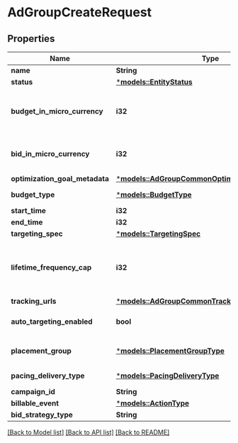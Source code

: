 # AdGroupCreateRequest

## Properties
Name | Type | Description | Notes
------------ | ------------- | ------------- | -------------
**name** | **String** | Ad group name. | 
**status** | [***models::EntityStatus**](EntityStatus.md) | Ad group/entity status. | [optional] [default to None]
**budget_in_micro_currency** | **i32** | Budget in micro currency. This field is **REQUIRED** for non-CBO (campaign budget optimization) campaigns.  A CBO campaign automatically generates ad group budgets from its campaign budget to maximize campaign outcome. A CBO campaign is limited to 70 or less ad groups. | [optional] [default to None]
**bid_in_micro_currency** | **i32** | Bid price in micro currency. This field is **REQUIRED** for the following campaign objective_type/billable_event combinations: AWARENESS/IMPRESSION, CONSIDERATION/CLICKTHROUGH, CATALOG_SALES/CLICKTHROUGH, VIDEO_VIEW/VIDEO_V_50_MRC. | [optional] [default to None]
**optimization_goal_metadata** | [***models::AdGroupCommonOptimizationGoalMetadata**](AdGroupCommon_optimization_goal_metadata.md) |  | [optional] [default to None]
**budget_type** | [***models::BudgetType**](BudgetType.md) |  | [optional] [default to Some("DAILY".to_string())]
**start_time** | **i32** | Ad group start time. Unix timestamp in seconds. Defaults to current time. | [optional] [default to None]
**end_time** | **i32** | Ad group end time. Unix timestamp in seconds. | [optional] [default to None]
**targeting_spec** | [***models::TargetingSpec**](TargetingSpec.md) |  | [optional] [default to None]
**lifetime_frequency_cap** | **i32** | Set a limit to the number of times a promoted pin from this campaign can be impressed by a pinner within the past rolling 30 days. Only available for CPM (cost per mille (1000 impressions))  ad groups. A CPM ad group has an IMPRESSION <a href=\"https://developers.pinterest.com/docs/redoc/#section/Billable-event\">billable_event</a> value. This field **REQUIRES** the `end_time` field. | [optional] [default to None]
**tracking_urls** | [***models::AdGroupCommonTrackingUrls**](AdGroupCommon_tracking_urls.md) |  | [optional] [default to None]
**auto_targeting_enabled** | **bool** | Enable auto-targeting for ad group.Default value is True. Also known as <a href=\"https://help.pinterest.com/en/business/article/expanded-targeting\" target=\"_blank\">\"expanded targeting\"</a>. | [optional] [default to None]
**placement_group** | [***models::PlacementGroupType**](PlacementGroupType.md) | <a href=\"https://developers.pinterest.com/docs/redoc/#section/Placement-group\">Placement group</a>. | [optional] [default to None]
**pacing_delivery_type** | [***models::PacingDeliveryType**](PacingDeliveryType.md) |  | [optional] [default to Some("STANDARD".to_string())]
**campaign_id** | **String** | Campaign ID of the ad group. | 
**billable_event** | [***models::ActionType**](ActionType.md) |  | 
**bid_strategy_type** | **String** | Bid strategy type | [optional] [default to None]

[[Back to Model list]](../README.md#documentation-for-models) [[Back to API list]](../README.md#documentation-for-api-endpoints) [[Back to README]](../README.md)


